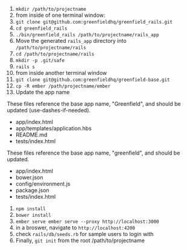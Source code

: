 1. `mkdir /path/to/projectname`
1. from inside of one terminal window:
1. `git clone git@github.com:greenfieldhq/greenfield_rails.git`
1. `cd greenfield_rails`
1. `./bin/greenfield_rails /path/to/projectname/rails_app`
1. Move the generated `rails_app` directory into `/path/to/projectname/rails`
1. `cd /path/to/projectname/rails`
1. `mkdir -p .git/safe`
1. `rails s`
1. from inside another terminal window
1. `git clone git@github.com:greenfieldhq/greenfield-base.git`
1. `cp -R ember /path/projectname/ember`
1. Update the app name

  These files reference the base app name, "Greenfield", and should be updated (use-dashes-if-needed).

  * app/index.html
  * app/templates/application.hbs
  * README.md
  * tests/index.html

  These files reference the base app name, "greenfield", and should be updated.

  * app/index.html
  * bower.json
  * config/environment.js
  * package.json
  * tests/index.html

1. `npm install`
1. `bower install`
1. `ember serve ember serve --proxy http://localhost:3000`
1. in a broswer, navigate to `http://localhost:4200`
1. check `rails/db/seeds.rb` for sample users to login with
1. Finally, `git init` from the root /path/to/projectname
